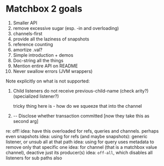 Matchbox 2 goals
================

1. Smaller API
2. remove excessive sugar (esp. -in and overloading)
3. channels-first
4. provide all the laziness of snapshots
5. reference counting
6. amortize .val?
7. Simple introduction + demos
8. Doc-string all the things
9. Mention entire API on README
10. Never swallow errors (JVM wrappers)

Note explicitly on what is not supported:
1. Child listeners do not receive previous-child-name
   (check arity?) (specialized listener?)
   
   tricky thing here is - how do we squeeze that into the channel
   
2. -- Disclose whether transaction committed [now they take this as second arg]


re: off!
idea: have this overloaded for refs, queries and channels. perhaps even snapshots
idea: using for refs (and maybe snapshots): generic listener, or unsub all at that path
idea: using for query uses metadata to remove only that specific one
idea: for channel (that is a matchbox value channel), deactive just its producer(s)
idea: `off-all`, which disables all listeners for sub paths also
